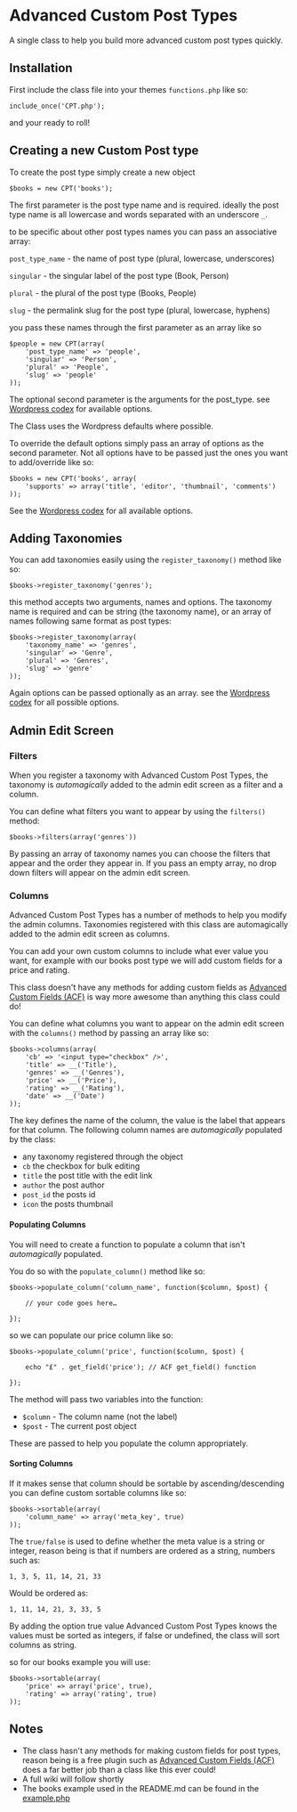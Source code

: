 # Advanced Custom Post Types

A single class to help you build more advanced custom post types quickly.

## Installation

First include the class file into your themes `functions.php` like so:

	include_once('CPT.php');
	
and your ready to roll!

## Creating a new Custom Post type
	
To create the post type simply create a new object

	$books = new CPT('books');

The first parameter is the post type name and is required. ideally the post type name is all lowercase and words separated with an underscore `_`.

to be specific about other post types names you can pass an associative array:

`post_type_name` - the name of post type (plural, lowercase, underscores)

`singular` - the singular label of the post type (Book, Person)

`plural` - the plural of the post type (Books, People)

`slug` - the permalink slug for the post type (plural, lowercase, hyphens)

you pass these names through the first parameter as an array like so

	$people = new CPT(array(
		'post_type_name' => 'people',
		'singular' => 'Person',
		'plural' => 'People',
		'slug' => 'people'
	));

The optional second parameter is the arguments for the post_type.
see [Wordpress codex](http://codex.wordpress.org/Function_Reference/register_post_type#Parameters) for available options.

The Class uses the Wordpress defaults where possible.

To override the default options simply pass an array of options as the second parameter. Not all options have to be passed just the ones you want to add/override like so:

	$books = new CPT('books', array(
		'supports' => array('title', 'editor', 'thumbnail', 'comments')
	));


See the [Wordpress codex](http://codex.wordpress.org/Function_Reference/register_post_type#Parameters) for all available options.


## Adding Taxonomies

You can add taxonomies easily using the `register_taxonomy()` method like so:

	$books->register_taxonomy('genres');

this method accepts two arguments, names and options. The taxonomy name is required and can be string (the taxonomy name), or an array of names following same format as post types:

	$books->register_taxonomy(array(
		'taxonomy_name' => 'genres',
		'singular' => 'Genre',
		'plural' => 'Genres',
		'slug' => 'genre'
	));

Again options can be passed optionally as an array. see the [Wordpress codex](http://codex.wordpress.org/Function_Reference/register_taxonomy#Parameters) for all possible options.


## Admin Edit Screen

### Filters

When you register a taxonomy with Advanced Custom Post Types, the taxonomy is *automagically* added to the admin edit screen as a filter and a column.

You can define what filters you want to appear by using the `filters()` method:

	$books->filters(array('genres'))

By passing an array of taxonomy names you can choose the filters that appear and the order they appear in. If you pass an empty array, no drop down filters will appear on the admin edit screen.

### Columns

Advanced Custom Post Types has a number of methods to help you modify the admin columns.
Taxonomies registered with this class are automagically added to the admin edit screen as columns.

You can add your own custom columns to include what ever value you want, for example with our books post type we will add custom fields for a price and rating.

This class doesn't have any methods for adding custom fields as [Advanced Custom Fields (ACF)](http://advancedcustomfields.com) is way more awesome than anything this class could do!

You can define what columns you want to appear on the admin edit screen with the `columns()` method by passing an array like so:

	$books->columns(array(
		'cb' => '<input type="checkbox" />',
		'title' => __('Title'),
		'genres' => __('Genres'),
		'price' => __('Price'),
		'rating' => __('Rating'),
		'date' => __('Date')
	));

The key defines the name of the column, the value is the label that appears for that column. The following column names are *automagically* populated by the class:

- any taxonomy registered through the object
- `cb` the checkbox for bulk editing
- `title` the post title with the edit link
- `author` the post author
- `post_id` the posts id
- `icon`  the posts thumbnail


#### Populating Columns

You will need to create a function to populate a column that isn't *automagically* populated.

You do so with the `populate_column()` method like so:

	$books->populate_column('column_name', function($column, $post) {
		
		// your code goes here…
	
	}); 

so we can populate our price column like so:

	$books->populate_column('price', function($column, $post) {
		
		echo "£" . get_field('price'); // ACF get_field() function
		
	}); 

The method will pass two variables into the function:

* `$column` - The column name (not the label)
* `$post` - The current post object

These are passed to help you populate the column appropriately.

#### Sorting Columns

If it makes sense that column should be sortable by ascending/descending you can define custom sortable columns like so:

	$books->sortable(array(
		'column_name' => array('meta_key', true)
	));

The `true/false` is used to define whether the meta value is a string or integer,
reason being is that if numbers are ordered as a string, numbers such as:

	1, 3, 5, 11, 14, 21, 33

Would be ordered as:

	1, 11, 14, 21, 3, 33, 5

By adding the option true value Advanced Custom Post Types knows the values must be sorted as integers, if false or undefined, the class will sort columns as string.

so for our books example you will use:

	$books->sortable(array(
		'price' => array('price', true),
		'rating' => array('rating', true)
	));

## Notes

* The class hasn't any methods for making custom fields for post types, reason being is a free plugin such as [Advanced Custom Fields (ACF)](http://advancedcustomfields.com) does a far better job than a class like this ever could!
* A full wiki will follow shortly
* The books example used in the README.md can be found in the [example.php](https://github.com/jjgrainger/wp-custom-post-type-class/blob/master/example.php)

